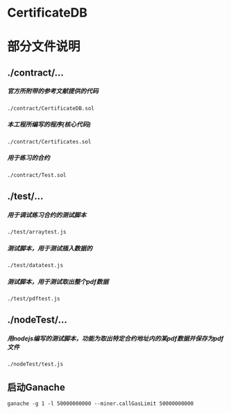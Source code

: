 # CertificateDB

# 部分文件说明
## ./contract/...
##### 官方所附带的参考文献提供的代码
    ./contract/CertificateDB.sol
    
##### 本工程所编写的程序(核心代码)
    ./contract/Certificates.sol
    
##### 用于练习的合约
    ./contract/Test.sol
## ./test/...

##### 用于调试练习合约的测试脚本
    ./test/arraytest.js
    
##### 测试脚本，用于测试插入数据的
    ./test/datatest.js
    
##### 测试脚本，用于测试取出整个pdf数据
    ./test/pdftest.js
## ./nodeTest/...
##### 用nodejs编写的测试脚本，功能为取出特定合约地址内的某pdf数据并保存为pdf文件
    ./nodeTest/test.js

## 启动Ganache
    ganache -g 1 -l 50000000000 --miner.callGasLimit 50000000000